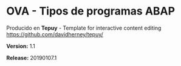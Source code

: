 # OVA - Tipos de programas ABAP

Producido en **Tepuy** - Template for interactive content editing
https://github.com/davidherney/tepuy/

**Version:** 1.1

**Release:** 20190107.1
